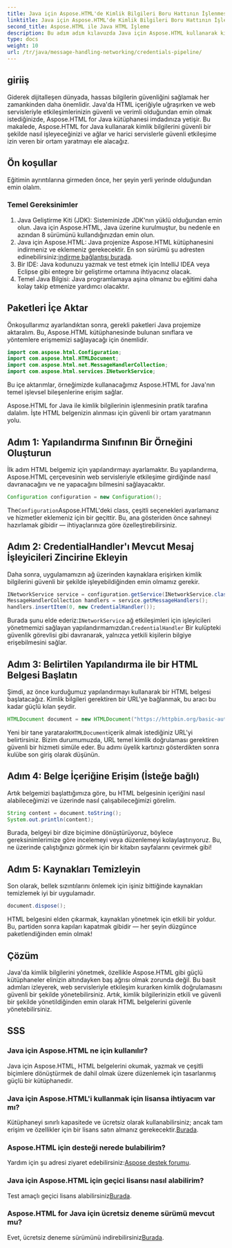 ```yaml
---
title: Java için Aspose.HTML'de Kimlik Bilgileri Boru Hattının İşlenmesi
linktitle: Java için Aspose.HTML'de Kimlik Bilgileri Boru Hattının İşlenmesi
second_title: Aspose.HTML ile Java HTML İşleme
description: Bu adım adım kılavuzda Java için Aspose.HTML kullanarak kimlik bilgilerini güvenli bir şekilde nasıl işleyeceğinizi öğrenin. Temel ipuçlarını ve en iyi uygulamaları keşfedin.
type: docs
weight: 10
url: /tr/java/message-handling-networking/credentials-pipeline/
---
```

## giriiş
Giderek dijitalleşen dünyada, hassas bilgilerin güvenliğini sağlamak her zamankinden daha önemlidir. Java'da HTML içeriğiyle uğraşırken ve web servisleriyle etkileşimlerinizin güvenli ve verimli olduğundan emin olmak istediğinizde, Aspose.HTML for Java kütüphanesi imdadınıza yetişir. Bu makalede, Aspose.HTML for Java kullanarak kimlik bilgilerini güvenli bir şekilde nasıl işleyeceğinizi ve ağlar ve harici servislerle güvenli etkileşime izin veren bir ortam yaratmayı ele alacağız.
## Ön koşullar
Eğitimin ayrıntılarına girmeden önce, her şeyin yerli yerinde olduğundan emin olalım. 
### Temel Gereksinimler
1. Java Geliştirme Kiti (JDK): Sisteminizde JDK'nın yüklü olduğundan emin olun. Java için Aspose.HTML, Java üzerine kurulmuştur, bu nedenle en azından 8 sürümünü kullandığınızdan emin olun.
2.  Java için Aspose.HTML: Java projenize Aspose.HTML kütüphanesini indirmeniz ve eklemeniz gerekecektir. En son sürümü şu adresten edinebilirsiniz:[indirme bağlantısı burada](https://releases.aspose.com/html/java/).
3. Bir IDE: Java kodunuzu yazmak ve test etmek için IntelliJ IDEA veya Eclipse gibi entegre bir geliştirme ortamına ihtiyacınız olacak.
4. Temel Java Bilgisi: Java programlamaya aşina olmanız bu eğitimi daha kolay takip etmenize yardımcı olacaktır.
## Paketleri İçe Aktar
Önkoşullarımız ayarlandıktan sonra, gerekli paketleri Java projemize aktaralım. Bu, Aspose.HTML kütüphanesinde bulunan sınıflara ve yöntemlere erişmemizi sağlayacağı için önemlidir.
```java
import com.aspose.html.Configuration;
import com.aspose.html.HTMLDocument;
import com.aspose.html.net.MessageHandlerCollection;
import com.aspose.html.services.INetworkService;
```
Bu içe aktarımlar, örneğimizde kullanacağımız Aspose.HTML for Java'nın temel işlevsel bileşenlerine erişim sağlar.

Aspose.HTML for Java ile kimlik bilgilerinin işlenmesinin pratik tarafına dalalım. İşte HTML belgenizin alınması için güvenli bir ortam yaratmanın yolu.
## Adım 1: Yapılandırma Sınıfının Bir Örneğini Oluşturun
İlk adım HTML belgemiz için yapılandırmayı ayarlamaktır. Bu yapılandırma, Aspose.HTML çerçevesinin web servisleriyle etkileşime girdiğinde nasıl davranacağını ve ne yapacağını bilmesini sağlayacaktır.
```java
Configuration configuration = new Configuration();
```
 The`Configuration`Aspose.HTML'deki class, çeşitli seçenekleri ayarlamanız ve hizmetler eklemeniz için bir geçittir. Bu, ana gösteriden önce sahneyi hazırlamak gibidir — ihtiyaçlarınıza göre özelleştirebilirsiniz.
## Adım 2: CredentialHandler'ı Mevcut Mesaj İşleyicileri Zincirine Ekleyin
Daha sonra, uygulamamızın ağ üzerinden kaynaklara erişirken kimlik bilgilerini güvenli bir şekilde işleyebildiğinden emin olmamız gerekir.
```java
INetworkService service = configuration.getService(INetworkService.class);
MessageHandlerCollection handlers = service.getMessageHandlers();
handlers.insertItem(0, new CredentialHandler());
```
 Burada şunu elde ederiz:`INetworkService` ağ etkileşimleri için işleyicileri yönetmemizi sağlayan yapılandırmamızdan.`CredentialHandler` Bir kulüpteki güvenlik görevlisi gibi davranarak, yalnızca yetkili kişilerin bilgiye erişebilmesini sağlar.
## Adım 3: Belirtilen Yapılandırma ile bir HTML Belgesi Başlatın
Şimdi, az önce kurduğumuz yapılandırmayı kullanarak bir HTML belgesi başlatacağız. Kimlik bilgileri gerektiren bir URL'ye bağlanmak, bu aracı bu kadar güçlü kılan şeydir.
```java
HTMLDocument document = new HTMLDocument("https://httpbin.org/basic-auth/kullanıcıadı/securelystoredpassword", yapılandırma);
```
 Yeni bir tane yaratarak`HTMLDocument`içerik almak istediğiniz URL'yi belirtirsiniz. Bizim durumumuzda, URL temel kimlik doğrulaması gerektiren güvenli bir hizmeti simüle eder. Bu adımı üyelik kartınızı gösterdikten sonra kulübe son giriş olarak düşünün.
## Adım 4: Belge İçeriğine Erişim (İsteğe bağlı)
Artık belgemizi başlattığımıza göre, bu HTML belgesinin içeriğini nasıl alabileceğimizi ve üzerinde nasıl çalışabileceğimizi görelim.
```java
String content = document.toString();
System.out.println(content);
```
Burada, belgeyi bir dize biçimine dönüştürüyoruz, böylece gereksinimlerimize göre incelemeyi veya düzenlemeyi kolaylaştırıyoruz. Bu, ne üzerinde çalıştığınızı görmek için bir kitabın sayfalarını çevirmek gibi!
## Adım 5: Kaynakları Temizleyin
Son olarak, bellek sızıntılarını önlemek için işiniz bittiğinde kaynakları temizlemek iyi bir uygulamadır.
```java
document.dispose();
```
HTML belgesini elden çıkarmak, kaynakları yönetmek için etkili bir yoldur. Bu, partiden sonra kapıları kapatmak gibidir — her şeyin düzgünce paketlendiğinden emin olmak!
## Çözüm
Java'da kimlik bilgilerini yönetmek, özellikle Aspose.HTML gibi güçlü kütüphaneler elinizin altındayken baş ağrısı olmak zorunda değil. Bu basit adımları izleyerek, web servisleriyle etkileşim kurarken kimlik doğrulamasını güvenli bir şekilde yönetebilirsiniz. Artık, kimlik bilgilerinizin etkili ve güvenli bir şekilde yönetildiğinden emin olarak HTML belgelerini güvenle yönetebilirsiniz.

## SSS
### Java için Aspose.HTML ne için kullanılır?
Java için Aspose.HTML, HTML belgelerini okumak, yazmak ve çeşitli biçimlere dönüştürmek de dahil olmak üzere düzenlemek için tasarlanmış güçlü bir kütüphanedir.
### Java için Aspose.HTML'i kullanmak için lisansa ihtiyacım var mı?
 Kütüphaneyi sınırlı kapasitede ve ücretsiz olarak kullanabilirsiniz; ancak tam erişim ve özellikler için bir lisans satın almanız gerekecektir.[Burada](https://purchase.aspose.com/buy).
### Aspose.HTML için desteği nerede bulabilirim?
 Yardım için şu adresi ziyaret edebilirsiniz:[Aspose destek forumu](https://forum.aspose.com/c/html/29).
### Java için Aspose.HTML için geçici lisansı nasıl alabilirim?
 Test amaçlı geçici lisans alabilirsiniz[Burada](https://purchase.aspose.com/temporary-license/).
### Aspose.HTML for Java için ücretsiz deneme sürümü mevcut mu?
 Evet, ücretsiz deneme sürümünü indirebilirsiniz[Burada](https://releases.aspose.com/).